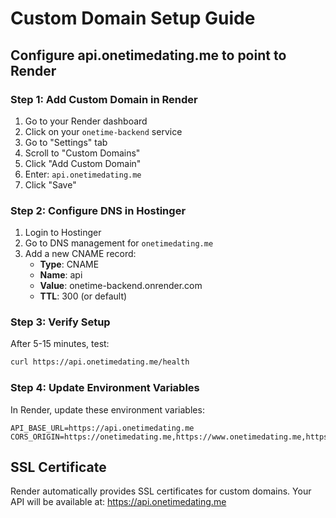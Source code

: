 # Custom Domain Setup Guide

## Configure api.onetimedating.me to point to Render

### Step 1: Add Custom Domain in Render
1. Go to your Render dashboard
2. Click on your `onetime-backend` service
3. Go to "Settings" tab
4. Scroll to "Custom Domains"
5. Click "Add Custom Domain"
6. Enter: `api.onetimedating.me`
7. Click "Save"

### Step 2: Configure DNS in Hostinger
1. Login to Hostinger
2. Go to DNS management for `onetimedating.me`
3. Add a new CNAME record:
   - **Type**: CNAME
   - **Name**: api
   - **Value**: onetime-backend.onrender.com
   - **TTL**: 300 (or default)

### Step 3: Verify Setup
After 5-15 minutes, test:
```bash
curl https://api.onetimedating.me/health
```

### Step 4: Update Environment Variables
In Render, update these environment variables:
```
API_BASE_URL=https://api.onetimedating.me
CORS_ORIGIN=https://onetimedating.me,https://www.onetimedating.me,https://api.onetimedating.me
```

## SSL Certificate
Render automatically provides SSL certificates for custom domains.
Your API will be available at: https://api.onetimedating.me